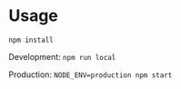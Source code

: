 # Usage

```npm install```

Development: `npm run local`

Production: `NODE_ENV=production npm start`
